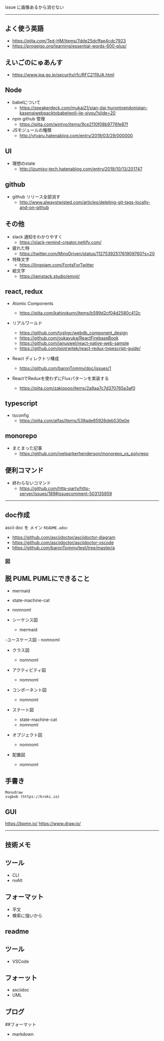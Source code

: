 issue に画像あるから消せない


---

## よく使う英語
- https://qiita.com/Ted-HM/items/7dde25dcffae4cdc7923
- https://progeigo.org/learning/essential-words-600-plus/

## えいごのにゅあんす
- https://www.ipa.go.jp/security/rfc/RFC2119JA.html

## Node
- babelについて
    - https://speakerdeck.com/mukai21/xian-dai-hurontoendoniqian-kasenaiwebpacktobabelwoli-jie-siyou?slide=20
- npm github 管理
    - https://qiita.com/wintyo/items/9ce2110f08b9776fe87f
- JSモジュールの種類
    - http://ytyaru.hatenablog.com/entry/2019/03/29/000000

## UI
- 理想のstate
    - http://izumisy-tech.hatenablog.com/entry/2019/10/13/201747

## github
- github リリース全部消す
    - http://www.alwaystwisted.com/articles/deleting-git-tags-locally-and-on-github

## その他
- slack 通知をわかりやすく
    - https://slack-remind-creator.netlify.com/
- 疲れた時
    - https://twitter.com/MinoDriven/status/1127539251761909760?s=20
- 特殊文字
    - https://lingojam.com/FontsForTwitter
- 絵文字
    - https://jamstack.studio/emoji/

## react, redux
- Atomic Components
    - https://qiita.com/kahirokunn/items/b599d2cf04d2580c412c
- リアルワールド
    - https://github.com/tyshgc/webdb_component_design
    - https://github.com/oukayuka/ReactFirebaseBook
    - https://github.com/januswel/react-native-web-sample
    - https://github.com/piotrwitek/react-redux-typescript-guide/

- React ディレクトリ構成
    - https://github.com/baronTommy/doc/issues/1
- ReactでReduxを使わずにFluxパターンを実装する
    - https://qiita.com/zakioooo/items/2a9aa7c7d370765a3af0

## typescript
- tsconfig
  - https://qiita.com/alfas/items/539ade65926deb530e0e

## monorepo
- まとまった記事
  - https://github.com/joelparkerhenderson/monorepo_vs_polyrepo

## 便利コマンド
- 終わらないコマンド
  - https://github.com/http-party/http-server/issues/189#issuecomment-503135959
---

## doc作成
ascii doc を メイン
`README.adoc`
- https://github.com/asciidoctor/asciidoctor-diagram
- https://github.com/asciidoctor/asciidoctor-vscode
- https://github.com/baronTommy/test/tree/master/a

### 図
## 脱 PUML PUMLにできること
  - mermaid
  - state-machine-cat
  - nomnoml

- シーケンス図
    - mermaid

-ユースケース図
    - nomnoml

- クラス図
    - nomnoml

- アクティビティ図
    - nomnoml

- コンポーネント図
    - nomnoml

- ステート図
    - state-machine-cat
    - nomnoml

- オブジェクト図
    - nomnoml

- 配置図
    - nomnoml

## 手書き
    Monodraw
    svgbob (https://kroki.io)

## GUI
  https://bpmn.io/
  https://www.draw.io/

---
## 技術メモ
  ## ツール
  - CLI
  - nvAlt
  ## フォーマット
  - 平文
  - 検索に強いから

## readme
  ## ツール
  - VSCode

  ## フォーット
  - asciidoc
  - UML
 
 ## ブログ
   ##フォーマット
   - markdown
